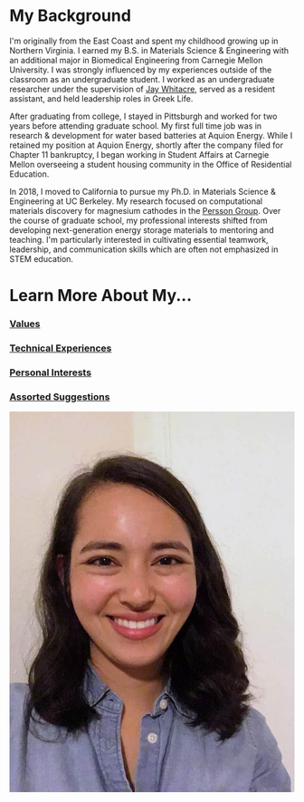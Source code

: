 # My Background
I'm originally from the East Coast and spent my childhood growing up in Northern Virginia.
I earned my B.S. in Materials Science & Engineering with an additional major in Biomedical Engineering from Carnegie Mellon University.
I was strongly influenced by my experiences outside of the classroom as an undergraduate student.
I worked as an undergraduate researcher under the supervision of [Jay Whitacre](https://www.andrew.cmu.edu/user/whitacre/index.html), served as a resident assistant, and held leadership roles in Greek Life.

After graduating from college, I stayed in Pittsburgh and worked for two years before attending graduate school.
My first full time job was in research & development for water based batteries at Aquion Energy.
While I retained my position at Aquion Energy, shortly after the company filed for Chapter 11 bankruptcy, I began working in Student Affairs at Carnegie Mellon overseeing a student housing community in the Office of Residential Education.

In 2018, I moved to California to pursue my Ph.D. in Materials Science & Engineering at UC Berkeley.
My research focused on computational materials discovery for magnesium cathodes in the [Persson Group](https://perssongroup.lbl.gov/).
Over the course of graduate school, my professional interests shifted from developing next-generation energy storage materials to mentoring and teaching.
I'm particularly interested in cultivating essential teamwork, leadership, and communication skills which are often not emphasized in STEM education.

# Learn More About My...
### [Values](./values.md)
### [Technical Experiences](./technical.md)
### [Personal Interests](./personal.md)
### [Assorted Suggestions](./suggestions.md)

![testing](./images/test.jpg)